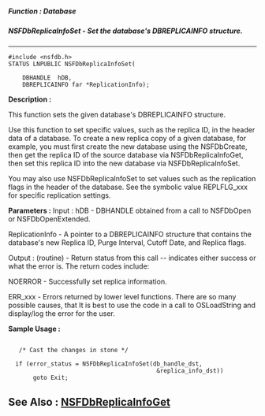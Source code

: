 ##### Function : Database
##### NSFDbReplicaInfoSet - Set the database's DBREPLICAINFO structure.
---
```
#include <nsfdb.h>
STATUS LNPUBLIC NSFDbReplicaInfoSet(

	DBHANDLE  hDB,
	DBREPLICAINFO far *ReplicationInfo);
```
**Description :**

This function sets the given database's DBREPLICAINFO structure.

Use this function to set specific values, such as the replica ID, in the header 
data of a database.  To create a new replica copy of a given database, for 
example, you must first create the new database using the NSFDbCreate, then get 
the replica ID of the source database via NSFDbReplicaInfoGet, then set this 
replica ID into the new database via NSFDbReplicaInfoSet.

You may also use NSFDbReplicaInfoSet to set values such as the replication 
flags in the header of the database.  See the symbolic value REPLFLG_xxx for 
specific replication settings.

**Parameters :**
Input :
hDB  -  DBHANDLE obtained from a call to NSFDbOpen or NSFDbOpenExtended.

ReplicationInfo  -  A pointer to a DBREPLICAINFO structure that contains the database's new Replica ID, Purge Interval, Cutoff Date, and Replica flags.

Output :
(routine)  -  Return status from this call -- indicates either success or what the error is. The return codes include:

NOERROR - Successfully set replica information.

ERR_xxx - Errors returned by lower level functions.  There are so many possible causes, that It is best to use the code in a call to OSLoadString and display/log the error for the user.



**Sample Usage :**
```
 
   /* Cast the changes in stone */
 
  if (error_status = NSFDbReplicaInfoSet(db_handle_dst,
                                          &replica_info_dst))
       goto Exit;

```
**See Also :**
[NSFDbReplicaInfoGet](/domino-c-api-docs/reference/Func/NSFDbReplicaInfoGet)
---

